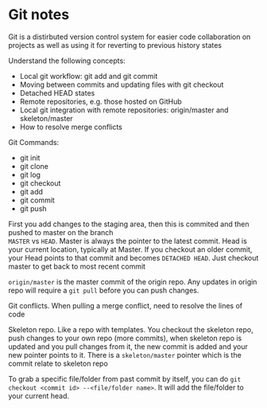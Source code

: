 # Git notes

Git is a distirbuted version control system for easier code collaboration on projects as well as using it for reverting to previous history states

Understand the following concepts:
- Local git workflow: git add and git commit
- Moving between commits and updating files with git checkout
- Detached HEAD states
- Remote repositories, e.g. those hosted on GitHub
- Local git integration with remote repositories: origin/master and skeleton/master
- How to resolve merge conflicts

Git Commands:
- git init
- git clone
- git log
- git checkout
- git add
- git commit
- git push

First you add changes to the staging area, then this is commited and then pushed to master on the branch\
`MASTER` vs `HEAD`. Master is always the pointer to the latest commit. Head is your current location, typically at Master. If you checkout an older commit, your Head points to that commit and becomes `DETACHED HEAD`. Just checkout master to get back to most recent commit

`origin/master` is the master commit of the origin repo. Any updates in origin repo will require a `git pull` before you can push changes.

Git conflicts. When pulling a merge conflict, need to resolve the lines of code

Skeleton repo. Like a repo with templates. You checkout the skeleton repo, push changes to your own repo (more commits), when skeleton repo is updated and you pull changes from it, the new commit is added and your new pointer points to it. There is a `skeleton/master` pointer which is the commit relate to skeleton repo

To grab a specific file/folder from past commit by itself, you can do `git checkout <commit id> --<file/folder name>`. It will add the file/folder to your current head.


